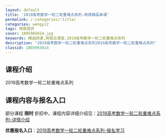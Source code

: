 ```yaml
---
layout: default
title: '2019高考数学一轮二轮重难点系列-网易精品单课'
permalink: /:categories/:title/
categories: wangyi2
tags: 网易提供
cover: 1005965014.jpg
keywords: 精选网课,网易云课堂,2019高考数学一轮二轮重难点系列
description: "2019高考数学一轮二轮重难点系列2019高考数学一轮二轮重难点系列"
classid: 1005965014
---
```


## 课程介绍

2019高考数学一轮二轮重难点系列

## 课程内容与报名入口

部分课程 **限时** 折扣中，课程内容详细介绍见：[2019高考数学一轮二轮重难点系列-详情介绍](https://study.163.com/course/introduction/1005965014.htm?share=1&shareId=1025206652&utm_campaign=share&utm_medium=iphoneShare&utm_source=&utm_u=1025206652)

**优惠报名入口**：[2019高考数学一轮二轮重难点系列-报名学习](https://study.163.com/course/introduction/1005965014.htm?share=1&shareId=1025206652&utm_campaign=share&utm_medium=iphoneShare&utm_source=&utm_u=1025206652)

